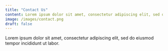 ```yaml
---
title: "Contact Us"
content: Lorem ipsum dolor sit amet, consectetur adipiscing elit, sed do eiusmod tempor incididunt ut labor.
image: /images/contact.png
draft: false
---
```


Lorem ipsum dolor sit amet, consectetur adipiscing elit, sed do eiusmod tempor incididunt ut labor.
